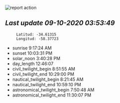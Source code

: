 ![report action](https://github.com/matiasz8/actions-for-reports/workflows/report%20action/badge.svg?branch=develop) 


## *****Last update 09-10-2020 03:53:49*****



		 Latitud: -34.61315
		 Longitud: -58.37723

 - sunrise 	 9:17:24 AM
 - sunset 	 10:03:31 PM
 - solar_noon 	 3:40:28 PM
 - day_length 	 12:46:07
 - civil_twilight_begin 	 8:51:55 AM
 - civil_twilight_end 	 10:29:00 PM
 - nautical_twilight_begin 	 8:21:45 AM
 - nautical_twilight_end 	 10:59:10 PM
 - astronomical_twilight_begin 	 7:50:48 AM
 - astronomical_twilight_end 	 11:30:07 PM
